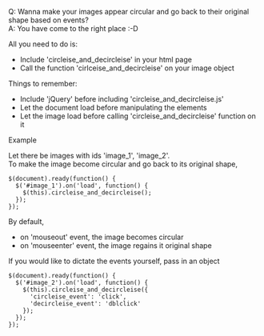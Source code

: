Q: Wanna make your images appear circular and go back to their original shape based on events?  
A: You have come to the right place :-D

All you need to do is: 
  
* Include 'circleise_and_decircleise' in your html page    
* Call the function 'cirlceise_and_decircleise' on your image object

Things to remember:

* Include 'jQuery' before including 'circleise_and_decircleise.js'
* Let the document load before manipulating the elements
* Let the image load before calling 'circleise_and_decircleise' function on it
  

Example  
  
  Let there be images with ids 'image_1', 'image_2'.  
  To make the image become circular and go back to its original shape, 

    $(document).ready(function() {  
      $('#image_1').on('load', function() {  
        $(this).circleise_and_decircleise();  
      });  
    });
  
  By default,   

  * on 'mouseout' event, the image becomes circular
  * on 'mouseenter' event, the image regains it original shape

    
If you would like to dictate the events yourself, pass in an object
  
    $(document).ready(function() {
      $('#image_2').on('load', function() {
        $(this).circleise_and_decircleise({
          'circleise_event': 'click',
          'decircleise_event': 'dblclick'
        });
      });
    });
